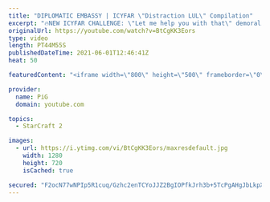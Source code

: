 ```yaml
---
title: "DIPLOMATIC EMBASSY | ICYFAR \"Distraction LUL\" Compilation"
excerpt: "🔥NEW ICYFAR CHALLENGE: \"Let me help you with that\" demoralise your opponent by killing one of your own units before each attack. Bonus points for making sure you do it in their vision. Send submissions to eonblu95@gmail.com as attachment AND only ICYFAR as the subject. Max 1 replay per person. Latest"
originalUrl: https://youtube.com/watch?v=BtCgKK3Eors
type: video
length: PT44M55S
publishedDateTime: 2021-06-01T12:46:41Z
heat: 50

featuredContent: "<iframe width=\"800\" height=\"500\" frameborder=\"0\" src=\"https://www.youtube.com/embed/BtCgKK3Eors\" allow=\"accelerometer; autoplay; encrypted-media; gyroscope; picture-in-picture\" allowfullscreen></iframe>"

provider:
  name: PiG
  domain: youtube.com

topics:
  - StarCraft 2

images:
  - url: https://i.ytimg.com/vi/BtCgKK3Eors/maxresdefault.jpg
    width: 1280
    height: 720
    isCached: true

secured: "F2ocN77wNPIp5R1cuq/Gzhc2enTCYoJJZ2BgIOPfkJrh3b+5TcPgAHgJbLkpXKbX20CWXq827j8R3TaowsjzZMJS4kKilXI4NmV/ohbeuetFQfvpdDi9q9520HwB9wcGFGaIQSUcU0SLAE3qfUhYM8LkKImWVHVubEhYp/2r5P3EJtC6eMm0auCsZWfQINXH8k1ikJsM/8eyiZIXdJDn5YQ4l9VEkgjU+jUhX+V83CFci3CfPNqr5MJFPuUOjXVRau/roNGg9Om/qwHG439G+WlhElF7zhuyaw7PhSRCQC7f10U60/Ex0qX+VWYRlLG/HYuHDEmJUJOjDAXucKR7a+HW1GDBM4fK8R5/QfiSdaMP1Ode4NRHetXdJ3Yt6M92WQYLroBFsVOtTY1lOY7jP120MYZWiPGF+O8ZXGdRco4=;eit0klvvwOrR9YFB5hCHig=="
---
```


